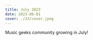 ```yaml
---
title: July 2023
date: 2023-06-01
cover: ./23/cover.jpeg
---
```


Music geeks community growing in July!
